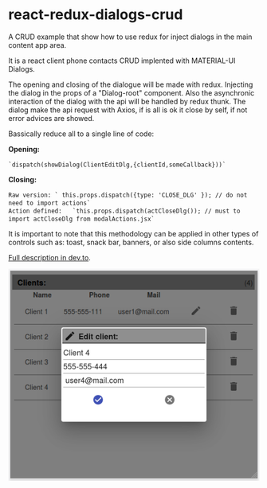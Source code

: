 # react-redux-dialogs-crud

A CRUD example that show how to use redux for inject dialogs in the main content app area.

It is a react client phone contacts CRUD implented with MATERIAL-UI Dialogs.

The opening and closing of the dialogue will be made with redux. Injecting the dialog in the props of a "Dialog-root" component.
 Also the asynchronic interaction of the dialog with the api will be handled by redux thunk.
 The dialog make the api request with Axios, if is all is ok it close by self, if not error advices are showed.

Bassically reduce all to a single line of code:

**Opening:**

	`dispatch(showDialog(ClientEditDlg,{clientId,someCallback}))`

**Closing:**

	Raw version: ` this.props.dispatch({type: 'CLOSE_DLG' }); // do not need to import actions`
	Action defined:   `this.props.dispatch(actCloseDlg()); // must to import actCloseDlg from modalActions.jsx`

It is important to note that this methodology can be applied in other types of controls such as:
toast, snack bar, banners, or also side columns contents.

[Full description in dev.to](https://dev.to).


![Img](./CreateDialog.png)
